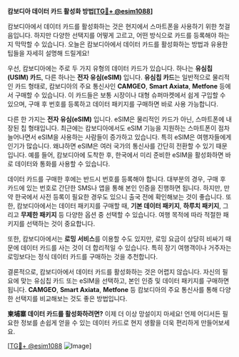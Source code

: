 **캄보디아 데이터 카드 활성화 방법[[TG💪+ @esim1088](https://t.me/s/esim1088)]**

캄보디아에서 데이터 카드를 활성화하는 것은 현지에서 스마트폰을 사용하기 위한 첫걸음입니다. 하지만 다양한 선택지를 어떻게 고르고, 어떤 방식으로 카드를 등록해야 하는지 막막할 수 있습니다. 오늘은 캄보디아에서 데이터 카드를 활성화하는 방법과 유용한 팁들을 자세히 설명해 드릴게요!

우선, 캄보디아에는 주로 두 가지 유형의 데이터 카드가 있습니다. 하나는 **유심칩(USIM) 카드**, 다른 하나는 **전자 유심(eSIM)** 입니다. **유심칩 카드**는 일반적으로 물리적인 카드 형태로, 캄보디아의 주요 통신사인 **CAMGEO**, **Smart Axiata**, **Metfone** 등에서 구매할 수 있습니다. 이 카드들은 보통 시장이나 대형 슈퍼마켓에서 쉽게 구입할 수 있으며, 구매 후 번호를 등록하고 데이터 패키지를 구매하면 바로 사용 가능합니다.

다른 한 가지는 **전자 유심(eSIM)** 입니다. eSIM은 물리적인 카드가 아닌, 스마트폰에 내장된 칩 형태입니다. 최근에는 캄보디아에서도 eSIM 기능을 지원하는 스마트폰이 점차 늘어나면서 eSIM을 사용하는 사람들이 증가하고 있습니다. 특히 eSIM은 여행자들에게 인기가 많습니다. 왜냐하면 eSIM은 여러 국가의 통신사를 간단히 전환할 수 있기 때문입니다. 예를 들어, 캄보디아에 도착한 후, 한국에서 미리 준비한 eSIM을 활성화하면 바로 데이터와 통화를 사용할 수 있습니다.

데이터 카드를 구매한 후에는 반드시 번호를 등록해야 합니다. 대부분의 경우, 구매 후 카드에 있는 번호로 간단한 SMS나 앱을 통해 본인 인증을 진행하면 됩니다. 하지만, 만약 한국에서 사전 등록이 필요한 경우도 있으니 출국 전에 확인해보는 것이 좋습니다. 또한, 캄보디아에서는 데이터 패키지를 구매할 때, **기본 데이터 패키지**, **하루치 패키지**, 그리고 **무제한 패키지** 등 다양한 옵션 중 선택할 수 있습니다. 여행 목적에 따라 적절한 패키지를 선택하는 것이 중요합니다.

또한, 캄보디아에서는 **로밍 서비스**를 이용할 수도 있지만, 로밍 요금이 상당히 비싸기 때문에 데이터 카드를 사는 것이 더 합리적일 수 있습니다. 특히 장기 여행객이나 거주자는 로밍보다는 정식 데이터 카드를 구매하는 것을 추천합니다.

결론적으로, 캄보디아에서 데이터 카드를 활성화하는 것은 어렵지 않습니다. 자신의 필요에 맞는 유심칩 카드 또는 eSIM을 선택하고, 본인 인증 및 데이터 패키지를 구매하면 됩니다. **CAMGEO**, **Smart Axiata**, **Metfone** 등 캄보디아의 주요 통신사를 통해 다양한 선택지를 비교해보는 것도 좋은 방법입니다.

**柬埔寨 데이터 카드를 활성화하려면?** 이제 더 이상 망설이지 마세요! 언제 어디서든 필요한 정보를 손쉽게 얻을 수 있는 데이터 카드로 현지 생활을 더욱 편리하게 만들어보세요.

[[TG💪+ @esim1088](https://t.me/s/esim1088) ![Image](https://i.postimg.cc/Y0z9fWf4/image.png)]